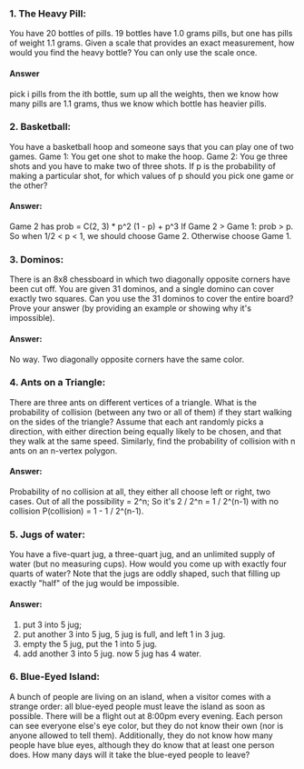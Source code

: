 
### 1. The Heavy Pill:
You have 20 bottles of pills. 19 bottles have 1.0 grams pills, but one has pills of weight 1.1 grams. Given a scale that provides an exact measurement, how would you find the heavy bottle? You can only use the scale once.

#### Answer
pick i pills from the ith bottle, sum up all the weights, then we know how many pills are 1.1 grams, thus we know which bottle has heavier pills.



### 2. Basketball:
You have a basketball hoop and someone says that you can play one of two games.
Game 1: You get one shot to make the hoop.
Game 2: You ge three shots and you have to make two of three shots.
If p is the probability of making a particular shot, for which values of p should you pick one game or the other?

#### Answer:
Game 2 has prob = C(2, 3) * p^2 (1 - p) + p^3
If Game 2 > Game 1:  prob > p. So when 1/2 < p < 1, we should choose Game 2. Otherwise choose Game 1.


### 3. Dominos:
There is an 8x8 chessboard in which two diagonally opposite corners have been cut off. You are given 31 dominos, and a single domino can cover exactly two squares. Can you use the 31 dominos to cover the entire board? Prove your answer (by providing an example or showing why it's impossible).

#### Answer:
No way.
Two diagonally opposite corners have the same color.


### 4. Ants on a Triangle:
There are three ants on different vertices of a triangle. What is the probability of collision (between any two or all of them) if they start walking on the sides of the triangle? Assume that each ant randomly picks a direction, with either direction being equally likely to be chosen, and that they walk at the same speed.
Similarly, find the probability of collision with n ants on an n-vertex polygon.

#### Answer:
Probability of no collision at all, they either all choose left or right, two cases.
Out of all the possibility = 2^n;
So it's   2 / 2^n = 1 / 2^(n-1) with no collision
P(collision) = 1 - 1 / 2^(n-1).


### 5. Jugs of water:
You have a five-quart jug, a three-quart jug, and an unlimited supply of water (but no measuring cups). How would you come up with exactly four quarts of water? Note that the jugs are oddly shaped, such that filling up exactly "half" of the jug would be impossible.

#### Answer:
1. put 3 into 5 jug;
2. put another 3 into 5 jug, 5 jug is full, and left 1 in 3 jug.
3. empty the 5 jug, put the 1 into 5 jug.
4. add another 3 into 5 jug. now 5 jug has 4 water.


### 6. Blue-Eyed Island:
A bunch of people are living on an island, when a visitor comes with a strange order: all blue-eyed people must leave the island as soon as possible. There will be a flight out at 8:00pm every evening. Each person can see everyone else's eye color, but they do not know their own (nor is anyone allowed to tell them). Additionally, they do not know how many people have blue eyes, although they do know that at least one person does. How many days will it take the blue-eyed people to leave?
